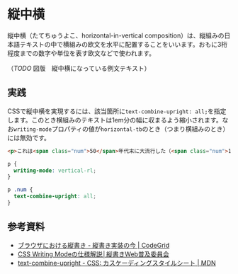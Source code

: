 # 縦中横

縦中横（たてちゅうよこ、horizontal-in-vertical composition）は、縦組みの日本語テキストの中で横組みの欧文を水平に配置することをいいます。おもに3桁程度までの数字や単位を表す欧文などで使われます。

（*TODO* 図版　縦中横になっている例文テキスト）

## 実践

CSSで縦中横を実現するには、該当箇所に`text-combine-upright: all;`を指定します。このとき横組みのテキストは1em分の幅に収まるよう縮小されます。なお`writing-mode`プロパティの値が`horizontal-tb`のとき（つまり横組みのとき）には無効です。

```html
<p>これは<span class="num">50</span>年代末に大流行した（<span class="num">108</span>ページ参照）。</p>
```

```css
p {
  writing-mode: vertical-rl;
}

p .num {
  text-combine-upright: all;
}
```

## 参考資料

- [ブラウザにおける縦書き - 縦書き実装の今 | CodeGrid](https://app.codegrid.net/entry/vertical-script-1)
- [CSS Writing Modeの仕様解説│縦書きWeb普及委員会](https://tategaki.github.io/explan1.html)
- [text-combine-upright - CSS: カスケーディングスタイルシート | MDN](https://developer.mozilla.org/ja/docs/Web/CSS/text-combine-upright)
